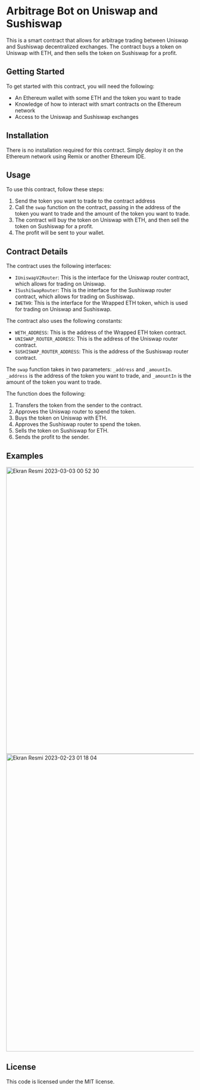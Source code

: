 # Arbitrage Bot on Uniswap and Sushiswap

This is a smart contract that allows for arbitrage trading between Uniswap and Sushiswap decentralized exchanges. The contract buys a token on Uniswap with ETH, and then sells the token on Sushiswap for a profit. 

## Getting Started

To get started with this contract, you will need the following:

- An Ethereum wallet with some ETH and the token you want to trade
- Knowledge of how to interact with smart contracts on the Ethereum network
- Access to the Uniswap and Sushiswap exchanges

## Installation

There is no installation required for this contract. Simply deploy it on the Ethereum network using Remix or another Ethereum IDE. 

## Usage

To use this contract, follow these steps:

1. Send the token you want to trade to the contract address
2. Call the `swap` function on the contract, passing in the address of the token you want to trade and the amount of the token you want to trade.
3. The contract will buy the token on Uniswap with ETH, and then sell the token on Sushiswap for a profit.
4. The profit will be sent to your wallet.

## Contract Details

The contract uses the following interfaces:

- `IUniswapV2Router`: This is the interface for the Uniswap router contract, which allows for trading on Uniswap.
- `ISushiSwapRouter`: This is the interface for the Sushiswap router contract, which allows for trading on Sushiswap.
- `IWETH9`: This is the interface for the Wrapped ETH token, which is used for trading on Uniswap and Sushiswap.

The contract also uses the following constants:

- `WETH_ADDRESS`: This is the address of the Wrapped ETH token contract.
- `UNISWAP_ROUTER_ADDRESS`: This is the address of the Uniswap router contract.
- `SUSHISWAP_ROUTER_ADDRESS`: This is the address of the Sushiswap router contract.

The `swap` function takes in two parameters: `_address` and `_amountIn`. `_address` is the address of the token you want to trade, and `_amountIn` is the amount of the token you want to trade.

The function does the following:

1. Transfers the token from the sender to the contract.
2. Approves the Uniswap router to spend the token.
3. Buys the token on Uniswap with ETH.
4. Approves the Sushiswap router to spend the token.
5. Sells the token on Sushiswap for ETH.
6. Sends the profit to the sender.

## Examples

<img width="768" alt="Ekran Resmi 2023-03-03 00 52 30" src="https://user-images.githubusercontent.com/120671243/222950196-9132da8a-1f89-4926-be26-8b8cf3d35f42.png">


<img width="797" alt="Ekran Resmi 2023-02-23 01 18 04" src="https://user-images.githubusercontent.com/120671243/222950201-ecb9ddcc-9ba3-41b8-aa54-082039837281.png">


## License

This code is licensed under the MIT license.
